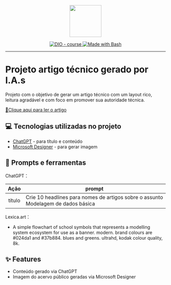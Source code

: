 <p align="center">
    <img width="100" src=".github/assets/banner.png">
</p>


<p align="center">
  <a href="https://dio.me/"><img src="https://img.shields.io/badge/DIO-Course-28DA77?logo=youtube" alt="DIO - course">
  </a>
  <a href="https://www.gnu.org/software/bash/" title="Go to Bash homepage"><img src="https://img.shields.io/badge/Prompt-Project-blue?logo=gnu-bash&amp;logoColor=white" alt="Made with Bash">
  </a>
</p>

-------

# Projeto artigo técnico gerado por I.A.s

Projeto com o objetivo de gerar um artigo técnico com um layout rico, leitura agradável e com foco em promover sua autoridade técnica.

<a href="https://dio.me/articles/iniciando-na-modelagem-de-dados-conceitos-e-aplicacoes-praticas "> 📕Clique aqui para ler o artigo</a>

## 💻 Tecnologias utilizadas no projeto

- [ChatGPT](https://chat.openai.com/) - para título e conteúdo
- [Microsoft Designer](https://www.bing.com/images/create?) - para gerar imagem

## 📄 Prompts e ferramentas


ChatGPT：

|   Ação   | prompt                                                                                                                                                                                                                                                                         |
| :------: | ------------------------------------------------------------------------------------------------------------------------------------------------------------------------------------------------------------------------------------------------------------------------------ |
|  título  | Crie 10 headlines para nomes de artigos sobre o assunto Modelagem de dados básica                                                                                                                                                                                                    |

Lexica.art：

- A simple flowchart of school symbols that represents a modelling system ecosystem for use as a banner. modern. brand colours are #024da1 and #37b884. blues and greens. ultrahd, kodak colour quality, 8k.

## ✨ Features

- Conteúdo gerado via ChatGPT
- Imagem do acervo público geradas via Microsoft Designer
